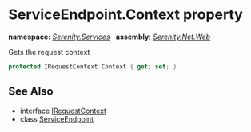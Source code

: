 # ServiceEndpoint.Context property
**namespace:** *[Serenity.Services](../../README.md#serenity.services-namespace)*   **assembly**: *[Serenity.Net.Web](../../README.md)*

Gets the request context

```csharp
protected IRequestContext Context { get; set; }
```

## See Also

* interface [IRequestContext](../Serenity.Net.Services/../IRequestContext.md)
* class [ServiceEndpoint](../ServiceEndpoint.md)